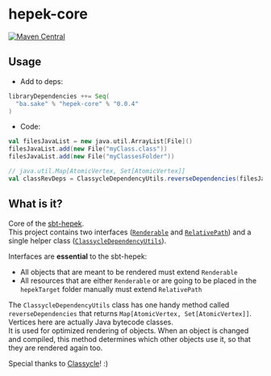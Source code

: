 # hepek-core
[![Maven Central](https://maven-badges.herokuapp.com/maven-central/ba.sake/hepek-core/badge.svg)](https://maven-badges.herokuapp.com/maven-central/ba.sake/hepek-core)


## Usage
- Add to deps:
```scala
libraryDependencies ++= Seq(
  "ba.sake" % "hepek-core" % "0.0.4"
)
```
- Code:
```scala
val filesJavaList = new java.util.ArrayList[File]()
filesJavaList.add(new File("myClass.class"))
filesJavaList.add(new File("myClassesFolder"))

// java.util.Map[AtomicVertex, Set[AtomicVertex]]
val classRevDeps = ClassycleDependencyUtils.reverseDependencies(filesJavaList, false)
```

## What is it?
Core of the [sbt-hepek](https://github.com/sake92/sbt-hepek).  
This project contains two interfaces ([`Renderable`](https://github.com/sake92/hepek-core/blob/master/src/main/java/ba/sake/hepek/core/Renderable.java) and [`RelativePath`](https://github.com/sake92/hepek-core/blob/master/src/main/java/ba/sake/hepek/core/RelativePath.java)) and a single helper class ([`ClassycleDependencyUtils`](https://github.com/sake92/hepek-core/blob/master/src/main/java/ba/sake/hepek/core/ClassycleDependencyUtils.java)). 

Interfaces are **essential** to the sbt-hepek:
- All objects that are meant to be rendered must extend `Renderable`
- All resources that are either `Renderable` or are going to be placed in the `hepekTarget` folder manually must extend `RelativePath`

The `ClassycleDependencyUtils` class has one handy method called `reverseDependencies` that returns `Map[AtomicVertex, Set[AtomicVertex]]`. Vertices here are actually Java bytecode classes.  
It is used for optimized rendering of objects. When an object is changed and compiled, this method determines which other objects use it, so that they are rendered again too.

Special thanks to [Classycle](http://classycle.sourceforge.net/)! :)
